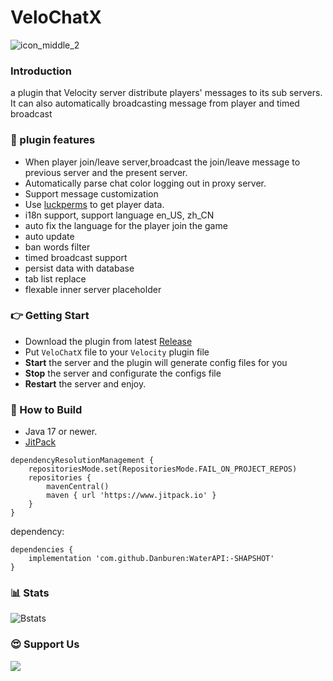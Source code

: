 # VeloChatX

![icon_middle_2](https://github.com/user-attachments/assets/2ce8ffa3-19b9-4905-aa50-5bd1a4386ad3)


### Introduction
  a plugin that Velocity server distribute players' messages to its sub servers.
  It can also automatically broadcasting message from player and timed broadcast
  
### 🤠 plugin features
* When player join/leave server,broadcast the join/leave message to previous server and the present server.
* Automatically parse chat color logging out in proxy server.
* Support message customization
* Use [luckperms](https://github.com/LuckPerms/LuckPerms/tree/master?tab=readme-ov-file) to get player data.
* i18n support, support language en_US, zh_CN
* auto fix the language for the player join the game
* auto update
* ban words filter
* timed broadcast support
* persist data with database
* tab list replace
* flexable inner server placeholder

### 👉 Getting Start
* Download the plugin from latest [Release](https://github.com/Danburen/VeloChatX/releases)
* Put ```VeloChatX``` file to your ```Velocity``` plugin file
* **Start** the server and the plugin will generate config files for you
* **Stop** the server and configurate the configs file
* **Restart** the server and enjoy.

### 🧱 How to Build
* Java 17 or newer.
* [JitPack](https://www.jitpack.io/#Danburen/WaterAPI)
```Gradle:
dependencyResolutionManagement {
	repositoriesMode.set(RepositoriesMode.FAIL_ON_PROJECT_REPOS)
	repositories {
		mavenCentral()
		maven { url 'https://www.jitpack.io' }
	}
}
```
dependency:
```Gradle:
dependencies {
	implementation 'com.github.Danburen:WaterAPI:-SHAPSHOT'
}
```
### 📊 Stats
![Bstats](https://bstats.org/signatures/velocity/VeloChatX.svg)

### 😍 Support Us
[![](https://pic1.afdiancdn.com/static/img/welcome/button-sponsorme.png)](https://afdian.com/a/WaterWood/plan)
